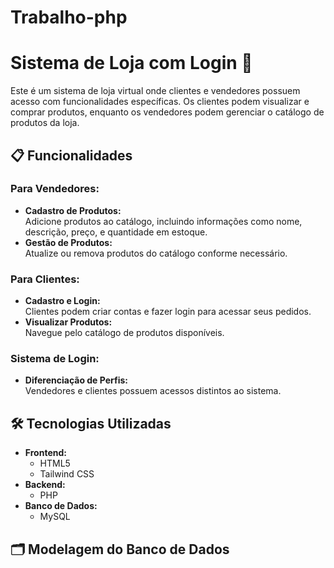 # Trabalho-php

# Sistema de Loja com Login 🛒

Este é um sistema de loja virtual onde clientes e vendedores possuem acesso com funcionalidades específicas. Os clientes podem visualizar e comprar produtos, enquanto os vendedores podem gerenciar o catálogo de produtos da loja.

## 📋 Funcionalidades

### Para Vendedores:
- **Cadastro de Produtos:**  
  Adicione produtos ao catálogo, incluindo informações como nome, descrição, preço, e quantidade em estoque.
- **Gestão de Produtos:**  
  Atualize ou remova produtos do catálogo conforme necessário.

### Para Clientes:
- **Cadastro e Login:**  
  Clientes podem criar contas e fazer login para acessar seus pedidos.
- **Visualizar Produtos:**  
  Navegue pelo catálogo de produtos disponíveis.

### Sistema de Login:
- **Diferenciação de Perfis:**  
  Vendedores e clientes possuem acessos distintos ao sistema.

## 🛠️ Tecnologias Utilizadas

- **Frontend:**  
  - HTML5  
  - Tailwind CSS  
- **Backend:**  
  - PHP  
- **Banco de Dados:**  
  - MySQL  

## 🗂️ Modelagem do Banco de Dados

